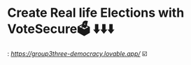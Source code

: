 # Create Real life Elections with VoteSecure🗳️  ⬇️⬇️⬇️
: *https://group3three-democracy.lovable.app/*
☑️
